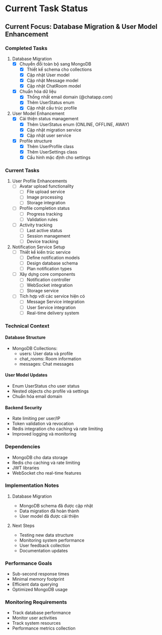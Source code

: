 # Current Task Status

## Current Focus: Database Migration & User Model Enhancement

### Completed Tasks

1. Database Migration
   - [x] Chuyển đổi toàn bộ sang MongoDB
     - [x] Thiết kế schema cho collections
     - [x] Cập nhật User model
     - [x] Cập nhật Message model
     - [x] Cập nhật ChatRoom model
   - [x] Chuẩn hóa dữ liệu
     - [x] Thống nhất email domain (@chatapp.com)
     - [x] Thêm UserStatus enum
     - [x] Cập nhật cấu trúc profile

2. User Model Enhancement
   - [x] Cải thiện status management
     - [x] Thêm UserStatus enum (ONLINE, OFFLINE, AWAY)
     - [x] Cập nhật migration service
     - [x] Cập nhật user service
   - [x] Profile structure
     - [x] Thêm UserProfile class
     - [x] Thêm UserSettings class
     - [x] Cấu hình mặc định cho settings

### Current Tasks

1. User Profile Enhancements
   - [ ] Avatar upload functionality
     - [ ] File upload service
     - [ ] Image processing
     - [ ] Storage integration
   - [ ] Profile completion status
     - [ ] Progress tracking
     - [ ] Validation rules
   - [ ] Activity tracking
     - [ ] Last active status
     - [ ] Session management
     - [ ] Device tracking

2. Notification Service Setup
   - [ ] Thiết kế kiến trúc service
     - [ ] Define notification models
     - [ ] Design database schema
     - [ ] Plan notification types
   - [ ] Xây dựng core components
     - [ ] Notification controller
     - [ ] WebSocket integration
     - [ ] Storage service
   - [ ] Tích hợp với các service hiện có
     - [ ] Message Service integration
     - [ ] User Service integration
     - [ ] Real-time delivery system

### Technical Context

#### Database Structure
- MongoDB Collections:
  - users: User data và profile
  - chat_rooms: Room information
  - messages: Chat messages

#### User Model Updates
- Enum UserStatus cho user status
- Nested objects cho profile và settings
- Chuẩn hóa email domain

#### Backend Security
- Rate limiting per user/IP
- Token validation và revocation
- Redis integration cho caching và rate limiting
- Improved logging và monitoring

### Dependencies
- MongoDB cho data storage
- Redis cho caching và rate limiting
- JWT libraries
- WebSocket cho real-time features

### Implementation Notes

1. Database Migration
   - MongoDB schema đã được cập nhật
   - Data migration đã hoàn thành
   - User model đã được cải thiện

2. Next Steps
   - Testing new data structure
   - Monitoring system performance
   - User feedback collection
   - Documentation updates

### Performance Goals
- Sub-second response times
- Minimal memory footprint
- Efficient data querying
- Optimized MongoDB usage

### Monitoring Requirements
- Track database performance
- Monitor user activities
- Track system resources
- Performance metrics collection